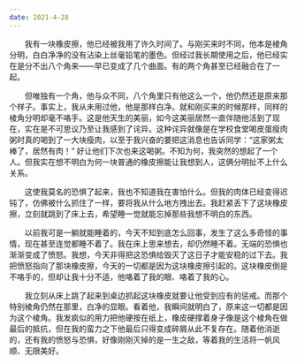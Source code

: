 ```yaml
---
date: 2021-4-28
---
```


　　我有一块橡皮擦，他已经被我用了许久时间了。与刚买来时不同，他本是棱角分明，白白净净的没有沾染上丝毫铅笔的墨色。但经过我长期使用之后，他已经实在是分不出八个角来——早已变成了几个曲面。有的两个角甚至已经融合在了一起。

<!--more-->

　　但唯独有一个角，他与众不同，八个角里只有他这么一个，他仍然还是原来那个样子。事实上，我从未用过他，他是那样白净。就和刚买来的时候那样，同样的棱角分明却毫不咯手。这是他天生的美丽，如今这美丽居然一直伴随他活到了现在，实在是不可思议乃至让我感到了诧异。这种诧异就像是在学校食堂喝皮蛋瘦肉粥时真的喝到了一大块瘦肉，以至于我兴奋的要把这消息也告诉同学：“这家粥太棒了，居然有肉！“ 好让他们下次也来这喝粥。不知为何，我突然的想起了一个人。但我实在想不明白为何一块普通的橡皮擦能让我想到人，这俩分明扯不上什么关系。

　　这使我莫名的恐惧了起来，我也不知道我在害怕什么。但我的肉体已经变得迟钝了，仿佛被什么抓住了一样，要将我从什么地方拽出去。我赶紧丢下了这块橡皮擦，立刻就跳到了床上去，希望睡一觉就能忘掉那些我想不明白的东西。

　　以前我可是一躺就能睡着的，今天不知到底怎么回事，发生了这么多奇怪的事情，现在甚至连觉都睡不着了。我在床上思来想去，却仍然睡不着。无端的恐惧也渐渐变成了愤怒。我想，今天非得把这恐惧给毁灭了这日子才能安稳的过下去。我把愤怒指向了那块橡皮擦，今天的一切都是因为这块橡皮擦引起的。这块橡皮倒是不咯手的，但却让我十分不适，他咯着了我的眼、咯着了我的心。

　　我立刻从床上跳了起来到桌边抓起这块橡皮就要让他受到应有的惩戒。而那个特别棱角仍然在那里，白净的显眼。看着他，我瞬间就明白了，原来这一切都是因为这个棱角。我发疯似的用力把他硬按在纸上，橡皮硬撑着身子像是这个棱角在做最后的抵抗，但在我的蛮力之下他最后只得变成碎屑从此不复存在。随着他消逝的，还有我的愤怒与恐惧，好像刚刚灭掉的是一生之敌，等着我的生活将一帆风顺、无限美好。

